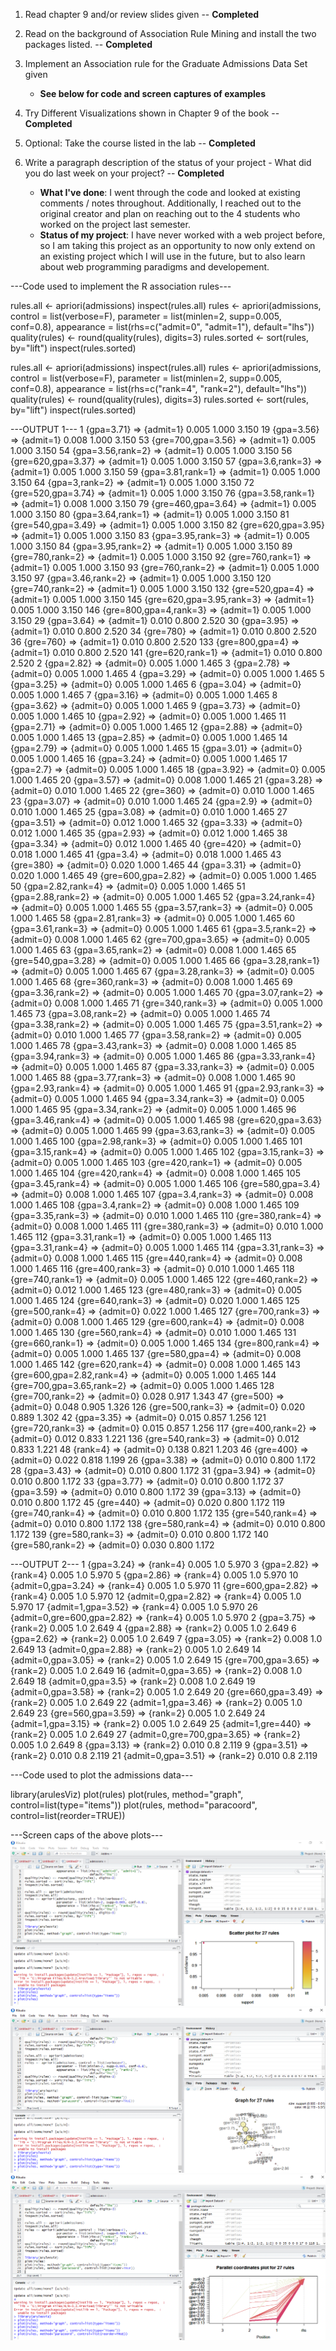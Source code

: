 1. Read chapter 9 and/or review slides given	-- **Completed**
2. Read on the background of Association Rule Mining and install the two packages listed.	-- **Completed**
3. Implement an Association rule for the Graduate Admissions Data Set given
	* **See below for code and screen captures of examples**
	
4. Try Different Visualizations shown in Chapter 9 of the book	-- **Completed**
5. Optional: Take the course listed in the lab	-- **Completed**
6. Write a paragraph description of the status of your project - What did you do last week on your project? 	-- **Completed**
	* **What I've done**: I went through the code and looked at existing comments / notes throughout. Additionally, I reached out to the original creator and plan on reaching out to the 4 students who worked on the project last semester. 
	* **Status of my project**: I have never worked with a web project before, so I am taking this project as an opportunity to now only extend on an existing project which I will use in the future, but to also learn about web programming paradigms and developement. 



---Code used to implement the R association rules---

rules.all <- apriori(admissions)
inspect(rules.all)
rules <- apriori(admissions, control = list(verbose=F),
                 parameter = list(minlen=2, supp=0.005, conf=0.8),
                 appearance = list(rhs=c("admit=0", "admit=1"),
                                   default="lhs"))
quality(rules) <- round(quality(rules), digits=3)
rules.sorted <- sort(rules, by="lift")
inspect(rules.sorted)

rules.all <- apriori(admissions)
inspect(rules.all)
rules <- apriori(admissions, control = list(verbose=F),
                 parameter = list(minlen=2, supp=0.005, conf=0.8),
                 appearance = list(rhs=c("rank=4", "rank=2"),
                                   default="lhs"))
quality(rules) <- round(quality(rules), digits=3)
rules.sorted <- sort(rules, by="lift")
inspect(rules.sorted)

---OUTPUT 1---
1   {gpa=3.71}                => {admit=1} 0.005   1.000      3.150
19  {gpa=3.56}                => {admit=1} 0.008   1.000      3.150
53  {gre=700,gpa=3.56}        => {admit=1} 0.005   1.000      3.150
54  {gpa=3.56,rank=2}         => {admit=1} 0.005   1.000      3.150
56  {gre=620,gpa=3.37}        => {admit=1} 0.005   1.000      3.150
57  {gpa=3.6,rank=3}          => {admit=1} 0.005   1.000      3.150
59  {gpa=3.81,rank=1}         => {admit=1} 0.005   1.000      3.150
64  {gpa=3,rank=2}            => {admit=1} 0.005   1.000      3.150
72  {gre=520,gpa=3.74}        => {admit=1} 0.005   1.000      3.150
76  {gpa=3.58,rank=1}         => {admit=1} 0.008   1.000      3.150
79  {gre=460,gpa=3.64}        => {admit=1} 0.005   1.000      3.150
80  {gpa=3.64,rank=1}         => {admit=1} 0.005   1.000      3.150
81  {gre=540,gpa=3.49}        => {admit=1} 0.005   1.000      3.150
82  {gre=620,gpa=3.95}        => {admit=1} 0.005   1.000      3.150
83  {gpa=3.95,rank=3}         => {admit=1} 0.005   1.000      3.150
84  {gpa=3.95,rank=2}         => {admit=1} 0.005   1.000      3.150
89  {gre=780,rank=2}          => {admit=1} 0.005   1.000      3.150
92  {gre=760,rank=1}          => {admit=1} 0.005   1.000      3.150
93  {gre=760,rank=2}          => {admit=1} 0.005   1.000      3.150
97  {gpa=3.46,rank=2}         => {admit=1} 0.005   1.000      3.150
120 {gre=740,rank=2}          => {admit=1} 0.005   1.000      3.150
132 {gre=520,gpa=4}           => {admit=1} 0.005   1.000      3.150
145 {gre=620,gpa=3.95,rank=3} => {admit=1} 0.005   1.000      3.150
146 {gre=800,gpa=4,rank=3}    => {admit=1} 0.005   1.000      3.150
29  {gpa=3.64}                => {admit=1} 0.010   0.800      2.520
30  {gpa=3.95}                => {admit=1} 0.010   0.800      2.520
34  {gre=780}                 => {admit=1} 0.010   0.800      2.520
36  {gre=760}                 => {admit=1} 0.010   0.800      2.520
133 {gre=800,gpa=4}           => {admit=1} 0.010   0.800      2.520
141 {gre=620,rank=1}          => {admit=1} 0.010   0.800      2.520
2   {gpa=2.82}                => {admit=0} 0.005   1.000      1.465
3   {gpa=2.78}                => {admit=0} 0.005   1.000      1.465
4   {gpa=3.29}                => {admit=0} 0.005   1.000      1.465
5   {gpa=3.25}                => {admit=0} 0.005   1.000      1.465
6   {gpa=3.04}                => {admit=0} 0.005   1.000      1.465
7   {gpa=3.16}                => {admit=0} 0.005   1.000      1.465
8   {gpa=3.62}                => {admit=0} 0.005   1.000      1.465
9   {gpa=3.73}                => {admit=0} 0.005   1.000      1.465
10  {gpa=2.92}                => {admit=0} 0.005   1.000      1.465
11  {gpa=2.71}                => {admit=0} 0.005   1.000      1.465
12  {gpa=2.88}                => {admit=0} 0.005   1.000      1.465
13  {gpa=2.85}                => {admit=0} 0.005   1.000      1.465
14  {gpa=2.79}                => {admit=0} 0.005   1.000      1.465
15  {gpa=3.01}                => {admit=0} 0.005   1.000      1.465
16  {gpa=3.24}                => {admit=0} 0.005   1.000      1.465
17  {gpa=2.7}                 => {admit=0} 0.005   1.000      1.465
18  {gpa=3.92}                => {admit=0} 0.005   1.000      1.465
20  {gpa=3.57}                => {admit=0} 0.008   1.000      1.465
21  {gpa=3.28}                => {admit=0} 0.010   1.000      1.465
22  {gre=360}                 => {admit=0} 0.010   1.000      1.465
23  {gpa=3.07}                => {admit=0} 0.010   1.000      1.465
24  {gpa=2.9}                 => {admit=0} 0.010   1.000      1.465
25  {gpa=3.08}                => {admit=0} 0.010   1.000      1.465
27  {gpa=3.51}                => {admit=0} 0.012   1.000      1.465
32  {gpa=3.33}                => {admit=0} 0.012   1.000      1.465
35  {gpa=2.93}                => {admit=0} 0.012   1.000      1.465
38  {gpa=3.34}                => {admit=0} 0.012   1.000      1.465
40  {gre=420}                 => {admit=0} 0.018   1.000      1.465
41  {gpa=3.4}                 => {admit=0} 0.018   1.000      1.465
43  {gre=380}                 => {admit=0} 0.020   1.000      1.465
44  {gpa=3.31}                => {admit=0} 0.020   1.000      1.465
49  {gre=600,gpa=2.82}        => {admit=0} 0.005   1.000      1.465
50  {gpa=2.82,rank=4}         => {admit=0} 0.005   1.000      1.465
51  {gpa=2.88,rank=2}         => {admit=0} 0.005   1.000      1.465
52  {gpa=3.24,rank=4}         => {admit=0} 0.005   1.000      1.465
55  {gpa=3.57,rank=3}         => {admit=0} 0.005   1.000      1.465
58  {gpa=2.81,rank=3}         => {admit=0} 0.005   1.000      1.465
60  {gpa=3.61,rank=3}         => {admit=0} 0.005   1.000      1.465
61  {gpa=3.5,rank=2}          => {admit=0} 0.008   1.000      1.465
62  {gre=700,gpa=3.65}        => {admit=0} 0.005   1.000      1.465
63  {gpa=3.65,rank=2}         => {admit=0} 0.008   1.000      1.465
65  {gre=540,gpa=3.28}        => {admit=0} 0.005   1.000      1.465
66  {gpa=3.28,rank=1}         => {admit=0} 0.005   1.000      1.465
67  {gpa=3.28,rank=3}         => {admit=0} 0.005   1.000      1.465
68  {gre=360,rank=3}          => {admit=0} 0.008   1.000      1.465
69  {gpa=3.36,rank=2}         => {admit=0} 0.005   1.000      1.465
70  {gpa=3.07,rank=2}         => {admit=0} 0.008   1.000      1.465
71  {gre=340,rank=3}          => {admit=0} 0.005   1.000      1.465
73  {gpa=3.08,rank=2}         => {admit=0} 0.005   1.000      1.465
74  {gpa=3.38,rank=2}         => {admit=0} 0.005   1.000      1.465
75  {gpa=3.51,rank=2}         => {admit=0} 0.010   1.000      1.465
77  {gpa=3.58,rank=2}         => {admit=0} 0.005   1.000      1.465
78  {gpa=3.43,rank=3}         => {admit=0} 0.008   1.000      1.465
85  {gpa=3.94,rank=3}         => {admit=0} 0.005   1.000      1.465
86  {gpa=3.33,rank=4}         => {admit=0} 0.005   1.000      1.465
87  {gpa=3.33,rank=3}         => {admit=0} 0.005   1.000      1.465
88  {gpa=3.77,rank=3}         => {admit=0} 0.008   1.000      1.465
90  {gpa=2.93,rank=4}         => {admit=0} 0.005   1.000      1.465
91  {gpa=2.93,rank=3}         => {admit=0} 0.005   1.000      1.465
94  {gpa=3.34,rank=3}         => {admit=0} 0.005   1.000      1.465
95  {gpa=3.34,rank=2}         => {admit=0} 0.005   1.000      1.465
96  {gpa=3.46,rank=4}         => {admit=0} 0.005   1.000      1.465
98  {gre=620,gpa=3.63}        => {admit=0} 0.005   1.000      1.465
99  {gpa=3.63,rank=3}         => {admit=0} 0.005   1.000      1.465
100 {gpa=2.98,rank=3}         => {admit=0} 0.005   1.000      1.465
101 {gpa=3.15,rank=4}         => {admit=0} 0.005   1.000      1.465
102 {gpa=3.15,rank=3}         => {admit=0} 0.005   1.000      1.465
103 {gre=420,rank=1}          => {admit=0} 0.005   1.000      1.465
104 {gre=420,rank=4}          => {admit=0} 0.008   1.000      1.465
105 {gpa=3.45,rank=4}         => {admit=0} 0.005   1.000      1.465
106 {gre=580,gpa=3.4}         => {admit=0} 0.008   1.000      1.465
107 {gpa=3.4,rank=3}          => {admit=0} 0.008   1.000      1.465
108 {gpa=3.4,rank=2}          => {admit=0} 0.008   1.000      1.465
109 {gpa=3.35,rank=3}         => {admit=0} 0.010   1.000      1.465
110 {gre=380,rank=4}          => {admit=0} 0.008   1.000      1.465
111 {gre=380,rank=3}          => {admit=0} 0.010   1.000      1.465
112 {gpa=3.31,rank=1}         => {admit=0} 0.005   1.000      1.465
113 {gpa=3.31,rank=4}         => {admit=0} 0.005   1.000      1.465
114 {gpa=3.31,rank=3}         => {admit=0} 0.008   1.000      1.465
115 {gre=440,rank=4}          => {admit=0} 0.008   1.000      1.465
116 {gre=400,rank=3}          => {admit=0} 0.010   1.000      1.465
118 {gre=740,rank=1}          => {admit=0} 0.005   1.000      1.465
122 {gre=460,rank=2}          => {admit=0} 0.012   1.000      1.465
123 {gre=480,rank=3}          => {admit=0} 0.005   1.000      1.465
124 {gre=640,rank=3}          => {admit=0} 0.020   1.000      1.465
125 {gre=500,rank=4}          => {admit=0} 0.022   1.000      1.465
127 {gre=700,rank=3}          => {admit=0} 0.008   1.000      1.465
129 {gre=600,rank=4}          => {admit=0} 0.008   1.000      1.465
130 {gre=560,rank=4}          => {admit=0} 0.010   1.000      1.465
131 {gre=660,rank=1}          => {admit=0} 0.005   1.000      1.465
134 {gre=800,rank=4}          => {admit=0} 0.005   1.000      1.465
137 {gre=580,gpa=4}           => {admit=0} 0.008   1.000      1.465
142 {gre=620,rank=4}          => {admit=0} 0.008   1.000      1.465
143 {gre=600,gpa=2.82,rank=4} => {admit=0} 0.005   1.000      1.465
144 {gre=700,gpa=3.65,rank=2} => {admit=0} 0.005   1.000      1.465
128 {gre=700,rank=2}          => {admit=0} 0.028   0.917      1.343
47  {gre=500}                 => {admit=0} 0.048   0.905      1.326
126 {gre=500,rank=3}          => {admit=0} 0.020   0.889      1.302
42  {gpa=3.35}                => {admit=0} 0.015   0.857      1.256
121 {gre=720,rank=3}          => {admit=0} 0.015   0.857      1.256
117 {gre=400,rank=2}          => {admit=0} 0.012   0.833      1.221
136 {gre=540,rank=3}          => {admit=0} 0.012   0.833      1.221
48  {rank=4}                  => {admit=0} 0.138   0.821      1.203
46  {gre=400}                 => {admit=0} 0.022   0.818      1.199
26  {gpa=3.38}                => {admit=0} 0.010   0.800      1.172
28  {gpa=3.43}                => {admit=0} 0.010   0.800      1.172
31  {gpa=3.94}                => {admit=0} 0.010   0.800      1.172
33  {gpa=3.77}                => {admit=0} 0.010   0.800      1.172
37  {gpa=3.59}                => {admit=0} 0.010   0.800      1.172
39  {gpa=3.13}                => {admit=0} 0.010   0.800      1.172
45  {gre=440}                 => {admit=0} 0.020   0.800      1.172
119 {gre=740,rank=4}          => {admit=0} 0.010   0.800      1.172
135 {gre=540,rank=4}          => {admit=0} 0.010   0.800      1.172
138 {gre=580,rank=4}          => {admit=0} 0.010   0.800      1.172
139 {gre=580,rank=3}          => {admit=0} 0.010   0.800      1.172
140 {gre=580,rank=2}          => {admit=0} 0.030   0.800      1.172

---OUTPUT 2---
1  {gpa=3.24}                 => {rank=4} 0.005   1.0        5.970
3  {gpa=2.82}                 => {rank=4} 0.005   1.0        5.970
5  {gpa=2.86}                 => {rank=4} 0.005   1.0        5.970
10 {admit=0,gpa=3.24}         => {rank=4} 0.005   1.0        5.970
11 {gre=600,gpa=2.82}         => {rank=4} 0.005   1.0        5.970
12 {admit=0,gpa=2.82}         => {rank=4} 0.005   1.0        5.970
17 {admit=1,gpa=3.52}         => {rank=4} 0.005   1.0        5.970
26 {admit=0,gre=600,gpa=2.82} => {rank=4} 0.005   1.0        5.970
2  {gpa=3.75}                 => {rank=2} 0.005   1.0        2.649
4  {gpa=2.88}                 => {rank=2} 0.005   1.0        2.649
6  {gpa=2.62}                 => {rank=2} 0.005   1.0        2.649
7  {gpa=3.05}                 => {rank=2} 0.008   1.0        2.649
13 {admit=0,gpa=2.88}         => {rank=2} 0.005   1.0        2.649
14 {admit=0,gpa=3.05}         => {rank=2} 0.005   1.0        2.649
15 {gre=700,gpa=3.65}         => {rank=2} 0.005   1.0        2.649
16 {admit=0,gpa=3.65}         => {rank=2} 0.008   1.0        2.649
18 {admit=0,gpa=3.5}          => {rank=2} 0.008   1.0        2.649
19 {admit=0,gpa=3.58}         => {rank=2} 0.005   1.0        2.649
20 {gre=660,gpa=3.49}         => {rank=2} 0.005   1.0        2.649
22 {admit=1,gpa=3.46}         => {rank=2} 0.005   1.0        2.649
23 {gre=560,gpa=3.59}         => {rank=2} 0.005   1.0        2.649
24 {admit=1,gpa=3.15}         => {rank=2} 0.005   1.0        2.649
25 {admit=1,gre=440}          => {rank=2} 0.005   1.0        2.649
27 {admit=0,gre=700,gpa=3.65} => {rank=2} 0.005   1.0        2.649
8  {gpa=3.13}                 => {rank=2} 0.010   0.8        2.119
9  {gpa=3.51}                 => {rank=2} 0.010   0.8        2.119
21 {admit=0,gpa=3.51}         => {rank=2} 0.010   0.8        2.119

---Code used to plot the admissions data---

library(arulesViz)
plot(rules)
plot(rules, method="graph", control=list(type="items"))
plot(rules, method="paracoord", control=list(reorder=TRUE))

---Screen caps of the above plots---
![1](https://github.com/demsks/CSCI2961/blob/master/Lab8/Lab8%20Photo/lab8_1.png)
![2](https://github.com/demsks/CSCI2961/blob/master/Lab8/Lab8%20Photo/lab8_2.png)
![3](https://github.com/demsks/CSCI2961/blob/master/Lab8/Lab8%20Photo/lab8_3.png)
